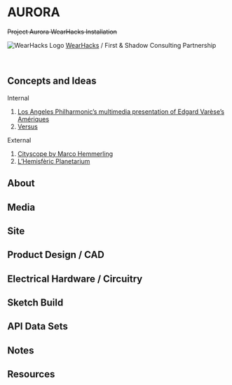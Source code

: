 # AURORA

~~Project Aurora WearHacks Installation~~

![WearHacks Logo](https://avatars3.githubusercontent.com/u/8497023?s=200&v=4) [WearHacks](https://github.com/wearhacks) / First & Shadow Consulting Partnership

<br>

## Concepts and Ideas

Internal
<ol>
<li /> <a href="https://vimeo.com/113002444">Los Angeles Philharmonic’s multimedia presentation of Edgard Varèse’s Amériques</a>
<li /> <a href="https://www.youtube.com/watch?v=OrkI6WW2bIo">Versus</a>
</ol>

External
<ol>
<li /> <a href="http://www.designboom.com/architecture/cityscope-urban-kaleidoscope-by-marco-hemmerling/">Cityscope by Marco Hemmerling</a>
<li /> <a href="https://en.wikipedia.org/wiki/City_of_Arts_and_Sciences">L’Hemisfèric Planetarium</a>
</ol>

## About

## Media

## Site



## Product Design / CAD

## Electrical Hardware / Circuitry 

## Sketch Build

## API Data Sets

## Notes

## Resources

